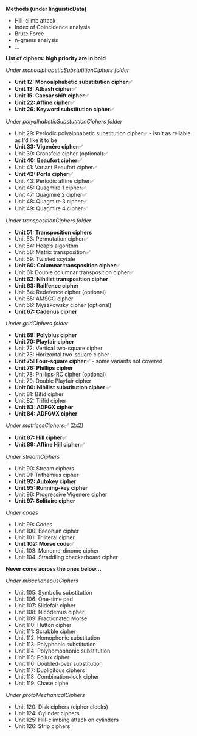 **Methods (under linguisticData)**
- Hill-climb attack
- Index of Coincidence analysis
- Brute Force
- n-grams analysis
- ...

**List of ciphers: high priority are in bold**

_Under monoalphabeticSubstutitionCiphers folder_
- **Unit 12: Monoalphabetic substitution cipher**✅
- **Unit 13: Atbash cipher**✅
- **Unit 15: Caesar shift cipher**✅
- **Unit 22: Affine cipher**✅
- **Unit 26: Keyword substitution cipher**✅

_Under polyalhabeticSubstutitionCiphers folder_ 
- Unit 29: Periodic polyalphabetic substitution cipher✅ - isn't as reliable as I'd like it to be
- **Unit 33: Vigenère cipher**✅
- Unit 39: Gronsfeld cipher (optional)✅
- **Unit 40: Beaufort cipher**✅
- Unit 41: Variant Beaufort cipher✅
- **Unit 42: Porta cipher**✅
- Unit 43: Periodic affine cipher✅
- Unit 45: Quagmire 1 cipher✅
- Unit 47: Quagmire 2 cipher✅
- Unit 48: Quagmire 3 cipher✅
- Unit 49: Quagmire 4 cipher✅

_Under transpositionCiphers folder_
- **Unit 51: Transposition ciphers**
- Unit 53: Permutation cipher✅
- Unit 54: Heap’s algorithm
- Unit 58: Matrix transposition✅
- Unit 59: Twisted scytale
- **Unit 60: Columnar transposition cipher**✅
- Unit 61: Double columnar transposition cipher✅
- **Unit 62: Nihilist transposition cipher**
- **Unit 63: Railfence cipher**
- Unit 64: Redefence cipher (optional)
- Unit 65: AMSCO cipher
- Unit 66: Myszkowsky cipher (optional)
- **Unit 67: Cadenus cipher**

_Under gridCiphers folder_
- **Unit 69: Polybius cipher**
- **Unit 70: Playfair cipher**
- Unit 72: Vertical two-square cipher
- Unit 73: Horizontal two-square cipher
- **Unit 75: Four-square cipher**✅ - some variants not covered
- **Unit 76: Phillips cipher**
- Unit 78: Phillips-RC cipher (optional)
- Unit 79: Double Playfair cipher
- **Unit 80: Nihilist substitution cipher** ✅
- Unit 81: Bifid cipher
- Unit 82: Trifid cipher
- **Unit 83: ADFGX cipher**
- **Unit 84: ADFGVX cipher**

_Under matricesCiphers_✅ (2x2)
- **Unit 87: Hill cipher**✅
- **Unit 89: Affine Hill cipher**✅

_Under streamCiphers_
- Unit 90: Stream ciphers
- Unit 91: Trithemius cipher
- **Unit 92: Autokey cipher**
- **Unit 95: Running-key cipher**
- Unit 96: Progressive Vigenère cipher
- **Unit 97: Solitaire cipher**

_Under codes_
- Unit 99: Codes
- Unit 100: Baconian cipher
- Unit 101: Triliteral cipher
- **Unit 102: Morse code**✅
- Unit 103: Monome-dinome cipher
- Unit 104: Straddling checkerboard cipher

**Never come across the ones below...**

_Under miscellaneousCiphers_
- Unit 105: Symbolic substitution
- Unit 106: One-time pad
- Unit 107: Slidefair cipher
- Unit 108: Nicodemus cipher
- Unit 109: Fractionated Morse
- Unit 110: Hutton cipher
- Unit 111: Scrabble cipher
- Unit 112: Homophonic substitution
- Unit 113: Polyphonic substitution
- Unit 114: Polyhomophonic substitution
- Unit 115: Pollux cipher
- Unit 116: Doubled-over substitution
- Unit 117: Duplicitous ciphers
- Unit 118: Combination-lock cipher
- Unit 119: Chase ciphe

_Under protoMechanicalCiphers_
- Unit 120: Disk ciphers (cipher clocks)
- Unit 124: Cylinder ciphers
- Unit 125: Hill-climbing attack on cylinders
- Unit 126: Strip ciphers
